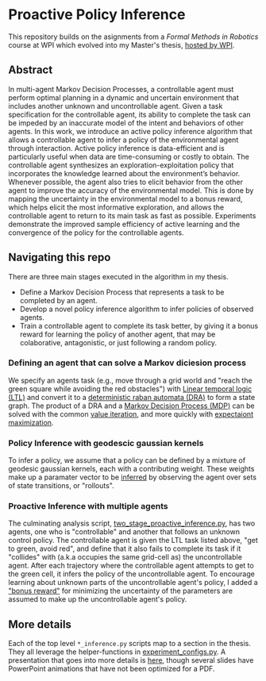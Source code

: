 # Proactive Policy Inference
This repository builds on the asignments from a _Formal Methods in Robotics_ course at WPI which evolved into my Master's thesis, [hosted by WPI](https://web.wpi.edu/Pubs/ETD/Available/etd-052818-100711/unrestricted/poulin_proactive_learning.pdf).

## Abstract
In multi-agent Markov Decision Processes, a controllable agent must perform optimal planning in a dynamic and uncertain environment that includes another unknown and uncontrollable agent. Given a task specification for the controllable
agent, its ability to complete the task can be impeded by an inaccurate model of
the intent and behaviors of other agents. In this work, we introduce an active policy
inference algorithm that allows a controllable agent to infer a policy of the environmental agent through interaction. Active policy inference is data-efficient and
is particularly useful when data are time-consuming or costly to obtain. The controllable agent synthesizes an exploration-exploitation policy that incorporates the
knowledge learned about the environment’s behavior. Whenever possible, the agent
also tries to elicit behavior from the other agent to improve the accuracy of the
environmental model. This is done by mapping the uncertainty in the environmental model to a bonus reward, which helps elicit the most informative exploration,
and allows the controllable agent to return to its main task as fast as possible. Experiments demonstrate the improved sample efficiency of active learning and the
convergence of the policy for the controllable agents.

## Navigating this repo
There are three main stages executed in the algorithm in my thesis.
 - Define a Markov Decision Process that represents a task to be completed by an agent.
 - Develop a novel policy inference algorithm to infer policies of observed agents.
 - Train a controllable agent to complete its task better, by giving it a bonus reward for learning the policy of another agent, that may be colaborative, antagonistic, or just following a random policy.
 
### Defining an agent that can solve a Markov diciesion process
 We specify an agents task (e.g., move through a grid world and "reach the green square while avoiding the red obstacles") with [Linear temporal logic (LTL)](https://github.com/nolanpster/proactive_policy_inference/blob/master/two_stage_proactive_inference.py#L44-L48) and convert it to a [deterministic raban automata (DRA)](https://github.com/nolanpster/proactive_policy_inference/blob/master/experiment_configs.py#L88) to form a state graph. The product of a DRA and a [Markov Decision Process (MDP)](https://github.com/nolanpster/proactive_policy_inference/blob/master/experiment_configs.py#L119) can be solved with the common [value iteration](https://github.com/nolanpster/proactive_policy_inference/blob/master/MDP_EM/MDP_EM/MDP_solvers.py#L40), and more quickly with [expectaiont maximization](https://github.com/nolanpster/proactive_policy_inference/blob/master/MDP_EM/MDP_EM/MDP_solvers.py#L103).

### Policy Inference with geodescic gaussian kernels
To infer a policy, we assume that a policy can be defined by a mixture of geodesic gaussian kernels, each with a contributing weight. These weights make up a paramater vector to be [inferred](https://github.com/nolanpster/proactive_policy_inference/blob/master/single_agent_inference.py#L205-L236) by observing the agent over sets of state transitions, or "rollouts".

### Proactive Inference with multiple agents
The culminating analysis script, [two_stage_proactive_inference.py](https://github.com/nolanpster/proactive_policy_inference/blob/9de478edea1f37b4e4910f6df5111b15415f8626/two_stage_proactive_inference.py), has two agents, one who is "controllable" and another that follows an unknown control policy. The controllable agent is given the LTL task listed above, "get to green, avoid red", and define that it also fails to complete its task if it "collides" with (a.k.a occupies the same grid-cell as) the uncontrollable agent. After each trajectory where the controllable agent attempts to get to the green cell, it infers the policy of the uncontrollable agent. To encourage learning about unknown parts of the uncontrollable agent's policy, I added a ["bonus reward"](https://github.com/nolanpster/proactive_policy_inference/blob/9de478edea1f37b4e4910f6df5111b15415f8626/experiment_configs.py#L302-L305) for minimizing the uncertainty of the parameters are assumed to make up the uncontrollable agent's policy.

## More details
Each of the top level `*_inference.py` scripts map to a section in the thesis. They all leverage the helper-functions in [experiment_configs.py](experiment_configs.py). A presentation that goes into more details is [here](https://github.com/nolanpster/proactive_policy_inference/files/6490163/Nolan_Poulin_Masters_thesis_presentation.pdf), though several slides have PowerPoint animations that have not been optimized for a PDF.
